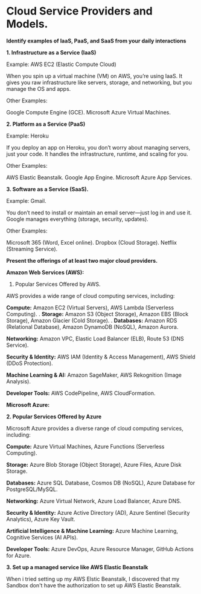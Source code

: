 # Cloud Service Providers and Models.

**Identify examples of IaaS, PaaS, and SaaS from your daily interactions**

**1. Infrastructure as a Service (IaaS)**

Example: AWS EC2 (Elastic Compute Cloud)

When you spin up a virtual machine (VM) on AWS, you’re using IaaS.
It gives you raw infrastructure like servers, storage, and networking, but you manage the OS and apps.

Other Examples:

Google Compute Engine (GCE).
Microsoft Azure Virtual Machines.


**2. Platform as a Service (PaaS)**

Example: Heroku

If you deploy an app on Heroku, you don’t worry about managing servers, just your code.
It handles the infrastructure, runtime, and scaling for you.

Other Examples:

AWS Elastic Beanstalk.
Google App Engine.
Microsoft Azure App Services.


**3. Software as a Service (SaaS).**

Example: Gmail.

You don’t need to install or maintain an email server—just log in and use it.
Google manages everything (storage, security, updates).

Other Examples:

Microsoft 365 (Word, Excel online).
Dropbox (Cloud Storage).
Netflix (Streaming Service).



**Present the offerings of at least two major cloud providers.**


**Amazon Web Services (AWS):**

1. Popular Services Offered by AWS.

AWS provides a wide range of cloud computing services, including:

**Compute:** Amazon EC2 (Virtual Servers), AWS Lambda (Serverless Computing).
.
**Storage:** Amazon S3 (Object Storage), Amazon EBS (Block Storage), Amazon Glacier (Cold Storage).
.
**Databases:** Amazon RDS (Relational Database), Amazon DynamoDB (NoSQL), Amazon Aurora.

**Networking:** Amazon VPC, Elastic Load Balancer (ELB), Route 53 (DNS Service).

**Security & Identity:** AWS IAM (Identity & Access Management), AWS Shield (DDoS Protection).

**Machine Learning & AI:** Amazon SageMaker, AWS Rekognition (Image Analysis).

**Developer Tools:** AWS CodePipeline, AWS CloudFormation.



**Microsoft Azure:**


**2. Popular Services Offered by Azure**

Microsoft Azure provides a diverse range of cloud computing services, including:

**Compute:** Azure Virtual Machines, Azure Functions (Serverless Computing).

**Storage:** Azure Blob Storage (Object Storage), Azure Files, Azure Disk Storage.

**Databases:** Azure SQL Database, Cosmos DB (NoSQL), Azure Database for PostgreSQL/MySQL.

**Networking:** Azure Virtual Network, Azure Load Balancer, Azure DNS.

**Security & Identity:** Azure Active Directory (AD), Azure Sentinel (Security Analytics), Azure Key Vault.

**Artificial Intelligence & Machine Learning:** Azure Machine Learning, Cognitive Services (AI APIs).

**Developer Tools:** Azure DevOps, Azure Resource Manager, GitHub Actions for Azure.



**3. Set up a managed service like AWS Elastic Beanstalk** 

When i tried setting up my AWS Elstic Beanstalk, I discovered that my Sandbox don't have the authorization to set up AWS Elastic Beanstalk.
